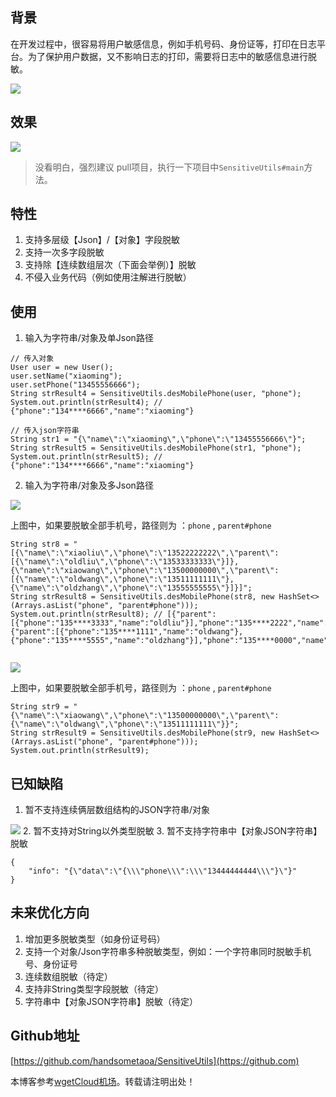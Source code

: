 
## 背景


在开发过程中，很容易将用户敏感信息，例如手机号码、身份证等，打印在日志平台。为了保护用户数据，又不影响日志的打印，需要将日志中的敏感信息进行脱敏。


![](https://img2024.cnblogs.com/blog/1704037/202411/1704037-20241130211836096-771001410.png)


## 效果


![](https://img2024.cnblogs.com/blog/1704037/202411/1704037-20241130211845828-1298503050.png)



> 没看明白，强烈建议 pull项目，执行一下项目中`SensitiveUtils#main`方法。


## 特性


1. 支持多层级【Json】/【对象】字段脱敏
2. 支持一次多字段脱敏
3. 支持除【连续数组层次（下面会举例）】脱敏
4. 不侵入业务代码（例如使用注解进行脱敏）


## 使用


1. 输入为字符串/对象及单Json路径



```
// 传入对象
User user = new User();
user.setName("xiaoming");
user.setPhone("13455556666");
String strResult4 = SensitiveUtils.desMobilePhone(user, "phone");
System.out.println(strResult4); // {"phone":"134****6666","name":"xiaoming"}

// 传入json字符串
String str1 = "{\"name\":\"xiaoming\",\"phone\":\"13455556666\"}";
String strResult5 = SensitiveUtils.desMobilePhone(str1, "phone");
System.out.println(strResult5); // {"phone":"134****6666","name":"xiaoming"}

```
2. 输入为字符串/对象及多Json路径


![](https://img2024.cnblogs.com/blog/1704037/202411/1704037-20241130211912242-1678986514.png)


上图中，如果要脱敏全部手机号，路径则为 ：`phone` , `parent#phone`



```
String str8 = "[{\"name\":\"xiaoliu\",\"phone\":\"13522222222\",\"parent\":[{\"name\":\"oldliu\",\"phone\":\"13533333333\"}]},{\"name\":\"xiaowang\",\"phone\":\"13500000000\",\"parent\":[{\"name\":\"oldwang\",\"phone\":\"13511111111\"},{\"name\":\"oldzhang\",\"phone\":\"13555555555\"}]}]";
String strResult8 = SensitiveUtils.desMobilePhone(str8, new HashSet<>(Arrays.asList("phone", "parent#phone")));
System.out.println(strResult8); // [{"parent":[{"phone":"135****3333","name":"oldliu"}],"phone":"135****2222","name":"xiaoliu"},{"parent":[{"phone":"135****1111","name":"oldwang"},{"phone":"135****5555","name":"oldzhang"}],"phone":"135****0000","name":"xiaowang"}]


```

![](https://img2024.cnblogs.com/blog/1704037/202411/1704037-20241130211927698-1596471842.png)


上图中，如果要脱敏全部手机号，路径则为 ：`phone` , `parent#phone`



```
String str9 = "{\"name\":\"xiaowang\",\"phone\":\"13500000000\",\"parent\":{\"name\":\"oldwang\",\"phone\":\"13511111111\"}}";
String strResult9 = SensitiveUtils.desMobilePhone(str9, new HashSet<>(Arrays.asList("phone", "parent#phone")));
System.out.println(strResult9);

```


## 已知缺陷


1. 暂不支持连续俩层数组结构的JSON字符串/对象


![](https://img2024.cnblogs.com/blog/1704037/202411/1704037-20241130211945734-1806000686.png)
2. 暂不支持对String以外类型脱敏
3. 暂不支持字符串中【对象JSON字符串】脱敏



```
{
    "info": "{\"data\":\"{\\\"phone\\\":\\\"13444444444\\\"}\"}"
}

```


## 未来优化方向


1. 增加更多脱敏类型（如身份证号码）
2. 支持一个对象/Json字符串多种脱敏类型，例如：一个字符串同时脱敏手机号、身份证号
3. 连续数组脱敏（待定）
4. 支持非String类型字段脱敏（待定）
5. 字符串中【对象JSON字符串】脱敏（待定）


## Github地址


[https://github.com/handsometaoa/SensitiveUtils](https://github.com)


 本博客参考[wgetCloud机场](https://tabijibiyori.org)。转载请注明出处！
